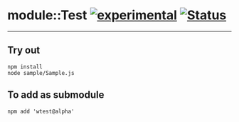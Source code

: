 
# module::Test [![experimental](https://img.shields.io/badge/stability-experimental-orange.svg)](https://github.com/emersion/stability-badges#experimental) [![Status](https://github.com/Wandalen/wTest/workflows/Test/badge.svg)](https://github.com/Wandalen/wTest/actions?query=workflow%3ATest)

___

## Try out
```
npm install
node sample/Sample.js
```

## To add as submodule
```
npm add 'wtest@alpha'
```

